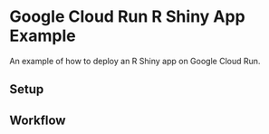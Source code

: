 # Google Cloud Run R Shiny App Example

An example of how to deploy an R Shiny app on Google Cloud Run.

## Setup 


## Workflow

